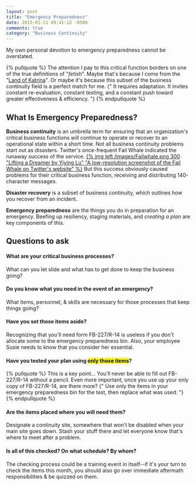 ```yaml
---
layout: post
title: "Emergency Preparedness"
date: 2015-01-21 09:41:12 -0500
comments: true
category: "Business Continuity"
---
```

My own personal devotion to emergency preparedness cannot be overstated. 

{% pullquote %}
The attention I pay to this critical function borders on one of the true definitions of "<dfn title="Any object or idea eliciting unquestioning reverence, respect, or devotion.">_fetish_</dfn>". Maybe that's because I come from the "[Land of Katrina](http://en.wikipedia.org/wiki/Hurricane_Katrina#Louisiana)". Or maybe it's because this subset of the business continuity field is a perfect match for me.  {" It requires adaptation.  It invites constant re-evaluation, constant testing, and a constant push toward greater effectiveness & efficiency. "}
{% endpullquote %}
<!-- more -->
## What Is Emergency Preparedness?
**Business continuity** is an umbrella term for ensuring that an organization's critical business functions will continue to operate or recover to an operational state within a short time.  Not all business continuity problems start out as disasters.  Twitter's once-frequent Fail Whale indicated the runaway success of the service.  [{% img left /images/Failwhale.png 300 "Lifting a Dreamer by Yiying Lu" "A low-resolution screenshot of the Fail Whale on Twitter's website" %}](http://whatisfailwhale.info)  But this success obviously caused problems for their critical business function, receiving and distributing 140-character messages.  

**Disaster recovery** is a subset of business continuity, which outlines how you recover from an incident.  

**Emergency preparedness** are the things you do in preparation for an emergency.  Beefing up resiliency, staging materials, and _creating a plan_ are key components of this.

## Questions to ask
#### What are your critical business processes?
What can you let slide and what has to get done to keep the business going?

#### Do you know what you need in the event of an emergency? 
What items, personnel, & skills are necessary for those processes that keep things going?

#### Have you set those items aside?
Recognizing that you'll need form FB-227/R-14 is useless if you don't allocate some to the emergency preparedness bin.  Also, your employee Susie needs to know that you consider her essential. 

#### Have you tested your plan using <mark>only those items</mark>?
{% pullquote %}
This is a key point...  You'll never be able to fill out FB-227/R-14 without a pencil.  Even more important, once you use up your only copy of FB-227/R-14, are there more?  {" Use only the items in your emergency preparedness bin for the test, then replace what was used. "}
{% endpullquote %}
#### Are the items placed where you will need them?
Designate a continuity site, somewhere that won't be disabled when your main site goes down.  Stash your stuff there and let everyone know that's where to meet after a problem.

#### Is all of this checked? On what schedule? By whom? 
The checking process could be a training event in itself--if it's your turn to check the items this month, you should also go over immediate aftermath responsibilities & be quizzed on them.  
